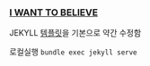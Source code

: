 ### [I WANT TO BELIEVE](https://njustice4all.github.io)

JEKYLL [템플릿](http://sergiokopplin.github.io/indigo/)을 기본으로 약간 수정함

로컬실행 `bundle exec jekyll serve`
